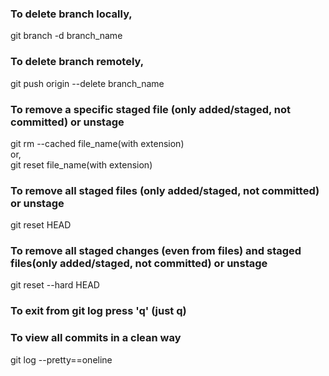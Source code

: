 ### To delete branch locally,
git branch -d branch_name

### To delete branch remotely,
git push origin --delete branch_name

### To remove a specific staged file (only added/staged, not committed) or unstage
git rm --cached file_name(with extension) <br>
or, <br>
git reset file_name(with extension)


### To remove all staged files (only added/staged, not committed) or unstage
git reset HEAD


### To remove all staged changes (even from files) and staged files(only added/staged, not committed) or unstage
git reset --hard HEAD


### To exit from git log press 'q' (just q)

### To view all commits in a clean way 
git log --pretty==oneline